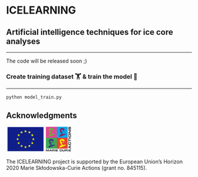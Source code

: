# ICELEARNING
## Artificial intelligence techniques for ice core analyses
---
The code will be released soon ;)

### Create training dataset 🏋️ & train the model 🤖
---
```
python model_train.py
```

## Acknowledgments

[<img aligh="right" alt="EU" src="img/logo_MSCA.png" height="70" />](https://marie-sklodowska-curie-actions.ec.europa.eu/)

The ICELEARNING project is supported by the European Union’s Horizon 2020 Marie Skłodowska-Curie Actions (grant no. 845115).

